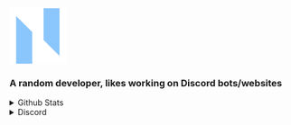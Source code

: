 ### <img src = "biglogo.png" width="100" height="100"><br><br>A random developer, likes working on Discord bots/websites

<details>
  <summary>Github Stats</summary>
  
  ![Github Stats](https://github-readme-stats.vercel.app/api?username=natasquare&count_private=true&show_icons=true&include_all_commits=true&hide_border=true&count_private=true&theme=gotham&title_color=78aad8&text_color=f5f5f5)
  ![Top Languages](https://github-readme-stats.vercel.app/api/top-langs/?username=natasquare&show_icons=true&include_all_commits=true&hide_border=true&count_private=true&theme=gotham&langs_count=4&layout=compact&title_color=78aad8&text_color=f5f5f5)
</details>

<details>
  <summary>Discord</summary>

  [![Discord Presence](https://lanyard.cnrad.dev/api/696698254770831421?bg=00000000&idleMessage=Idling...)](https://discord.com/users/696698254770831421)
</details>
